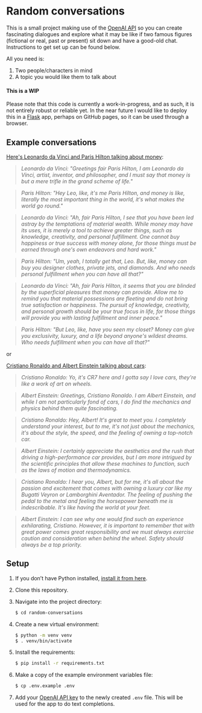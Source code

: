 # Random conversations

This is a small project making use of the [OpenAI API](https://beta.openai.com/docs/quickstart) so you can create fascinating dialogues and explore what it may be like if two famous figures (fictional or real, past or present) sit down and have a good-old chat. Instructions to get set up can be found below.

All you need is:
1. Two people/characters in mind
2. A topic you would like them to talk about

#### This is a WIP
Please note that this code is currently a work-in-progress, and as such, it is not entirely robust or reliable yet.
In the near future I would like to deploy this in a [Flask](https://flask.palletsprojects.com/en/2.0.x/) app, 
perhaps on GitHub pages, so it can be used through a browser.

## Example conversations

[Here's Leonardo da Vinci and Paris Hilton talking about money](conversation_example2.txt):

>_Leonardo da Vinci: "Greetings fair Paris Hilton, I am Leonardo da Vinci, artist, inventor, and philosopher, and I must say that money is but a mere trifle in the grand scheme of life."_

>_Paris Hilton: "Hey Leo, like, it's me Paris Hilton, and money is like, literally the most important thing in the world, it's what makes the world go round."_

>_Leonardo da Vinci: "Ah, fair Paris Hilton, I see that you have been led astray by the temptations of material wealth. While money may have its uses, it is merely a tool to achieve greater things, such as knowledge, creativity, and personal fulfillment. One cannot buy happiness or true success with money alone, for those things must be earned through one's own endeavors and hard work."_

>_Paris Hilton: "Um, yeah, I totally get that, Leo. But, like, money can buy you designer clothes, private jets, and diamonds. And who needs personal fulfillment when you can have all that?"_

>_Leonardo da Vinci: "Ah, fair Paris Hilton, it seems that you are blinded by the superficial pleasures that money can provide. Allow me to remind you that material possessions are fleeting and do not bring true satisfaction or happiness. The pursuit of knowledge, creativity, and personal growth should be your true focus in life, for those things will provide you with lasting fulfillment and inner peace."_

>_Paris Hilton: "But Leo, like, have you seen my closet? Money can give you exclusivity, luxury, and a life beyond anyone's wildest dreams. Who needs fulfillment when you can have all that?"_

or

[Cristiano Ronaldo and Albert Einstein talking about cars](conversation_example.txt):
>_Cristiano Ronaldo: Yo, it's CR7 here and I gotta say I love cars, they're like a work of art on wheels._

>_Albert Einstein: Greetings, Cristiano Ronaldo. I am Albert Einstein, and while I am not particularly fond of cars, I do find the mechanics and physics behind them quite fascinating._

>_Cristiano Ronaldo: Hey, Albert! It's great to meet you. I completely understand your interest, but to me, it's not just about the mechanics, it's about the style, the speed, and the feeling of owning a top-notch car._

>_Albert Einstein: I certainly appreciate the aesthetics and the rush that driving a high-performance car provides, but I am more intrigued by the scientific principles that allow these machines to function, such as the laws of motion and thermodynamics._

>_Cristiano Ronaldo: I hear you, Albert, but for me, it's all about the passion and excitement that comes with owning a luxury car like my Bugatti Veyron or Lamborghini Aventador. The feeling of pushing the pedal to the metal and feeling the horsepower beneath me is indescribable. It's like having the world at your feet._

>_Albert Einstein: I can see why one would find such an experience exhilarating, Cristiano. However, it is important to remember that with great power comes great responsibility and we must always exercise caution and consideration when behind the wheel. Safety should always be a top priority._

## Setup

1. If you don’t have Python installed, [install it from here](https://www.python.org/downloads/).

2. Clone this repository.

3. Navigate into the project directory:

   ```bash
   $ cd random-conversations
   ```

4. Create a new virtual environment:

   ```bash
   $ python -m venv venv
   $ . venv/bin/activate
   ```

5. Install the requirements:

   ```bash
   $ pip install -r requirements.txt
   ```

6. Make a copy of the example environment variables file:

   ```bash
   $ cp .env.example .env
   ```

7. Add your [OpenAI API key](https://beta.openai.com/account/api-keys) to the newly created `.env` file. This will be used for the app to do text completions.
